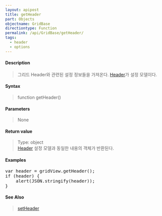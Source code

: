 ```yaml
---
layout: apipost
title: getHeader
part: Objects
objectname: GridBase
directiontype: Function
permalink: /api/GridBase/getHeader/
tags:
  - header
  - options
---
```



#### Description

> 그리드 Header와 관련된 설정 정보들을 가져온다. [Header](/api/types/Header/)가 설정 모델이다.

#### Syntax

> function getHeader()

#### Parameters

> None

#### Return value

> Type: object  
> [Header](/api/types/Header/) 설정 모델과 동일한 내용의 객체가 반환된다.

#### Examples 

<pre class="prettyprint">
var header = gridView.getHeader();
if (header) {
	alert(JSON.stringify(header));
}
</pre>

#### See Also
> [setHeader](/api/GridBase/setHeader)